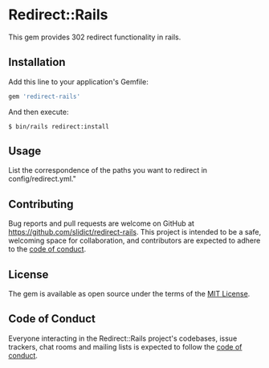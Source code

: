 # Redirect::Rails

This gem provides 302 redirect functionality in rails.

## Installation

Add this line to your application's Gemfile:

```ruby
gem 'redirect-rails'
```

And then execute:

```
$ bin/rails redirect:install
```
## Usage

List the correspondence of the paths you want to redirect in config/redirect.yml."

## Contributing

Bug reports and pull requests are welcome on GitHub at https://github.com/slidict/redirect-rails. This project is intended to be a safe, welcoming space for collaboration, and contributors are expected to adhere to the [code of conduct](https://github.com/slidict/redirect-rails/blob/main/CODE_OF_CONDUCT.md).

## License

The gem is available as open source under the terms of the [MIT License](https://opensource.org/licenses/MIT).

## Code of Conduct

Everyone interacting in the Redirect::Rails project's codebases, issue trackers, chat rooms and mailing lists is expected to follow the [code of conduct](https://github.com/slidict/redirect-rails/blob/main/CODE_OF_CONDUCT.md).
